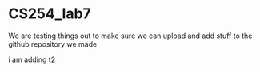 # CS254_lab7

We are testing things out to make sure we can upload and add stuff to the github repository we made

i am adding t2

